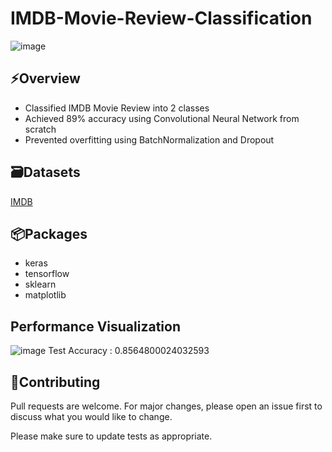# IMDB-Movie-Review-Classification
![image](https://user-images.githubusercontent.com/113231185/213904605-7879dc94-7bf5-4ccb-89e8-c94b2e263662.png)
## ⚡️Overview
- Classified IMDB Movie Review into 2 classes
- Achieved 89% accuracy using Convolutional Neural Network from scratch
- Prevented overfitting using BatchNormalization and Dropout

## 🗃️Datasets
[IMDB](https://keras.io/api/datasets/imdb/)

## 📦Packages
- keras
- tensorflow
- sklearn
- matplotlib

## Performance Visualization
![image](https://user-images.githubusercontent.com/113231185/213908352-764bfde5-f2e9-4d70-a15a-6ea305968fd7.png)
Test Accuracy :  0.8564800024032593


## 👋Contributing

Pull requests are welcome. For major changes, please open an issue first
to discuss what you would like to change.

Please make sure to update tests as appropriate.
